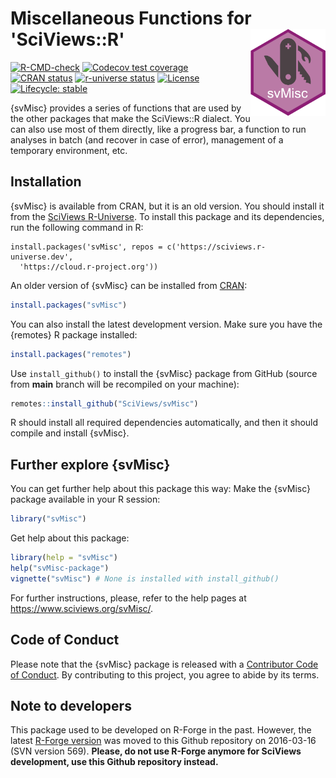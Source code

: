 # Miscellaneous Functions for 'SciViews::R' <a href='https://www.sciviews.org/svMisc'><img src='man/figures/logo.png' align='right' height='139'/></a>

<!-- badges: start -->

[![R-CMD-check](https://github.com/SciViews/svMisc/actions/workflows/R-CMD-check.yaml/badge.svg)](https://github.com/SciViews/svMisc/actions/workflows/R-CMD-check.yaml) [![Codecov test coverage](https://codecov.io/gh/SciViews/svMisc/branch/main/graph/badge.svg)](https://codecov.io/gh/SciViews/svMisc?branch=main) [![CRAN status](https://www.r-pkg.org/badges/version/svMisc)](https://cran.r-project.org/package=svMisc) [![r-universe status](https://sciviews.r-universe.dev/badges/svMisc)](https://sciviews.r-universe.dev/svMisc) [![License](https://img.shields.io/badge/license-GPL-blue.svg)](https://www.gnu.org/licenses/gpl-2.0.html) [![Lifecycle: stable](https://img.shields.io/badge/lifecycle-stable-brightgreen.svg)](https://lifecycle.r-lib.org/articles/stages.html#stable)

<!-- badges: end -->

{svMisc} provides a series of functions that are used by the other packages that make the SciViews::R dialect. You can also use most of them directly, like a progress bar, a function to run analyses in batch (and recover in case of error), management of a temporary environment, etc.

## Installation

{svMisc} is available from CRAN, but it is an old version. You should install it from the [SciViews R-Universe](https://sciviews.r-universe.dev). To install this package and its dependencies, run the following command in R:

```{r, eval=FALSE}
install.packages('svMisc', repos = c('https://sciviews.r-universe.dev',
  'https://cloud.r-project.org'))
```

An older version of {svMisc} can be installed from [CRAN](http://cran.r-project.org):

``` r
install.packages("svMisc")
```

You can also install the latest development version. Make sure you have the {remotes} R package installed:

``` r
install.packages("remotes")
```

Use `install_github()` to install the {svMisc} package from GitHub (source from **main** branch will be recompiled on your machine):

``` r
remotes::install_github("SciViews/svMisc")
```

R should install all required dependencies automatically, and then it should compile and install {svMisc}.


## Further explore {svMisc}

You can get further help about this package this way: Make the {svMisc} package available in your R session:

``` r
library("svMisc")
```

Get help about this package:

``` r
library(help = "svMisc")
help("svMisc-package")
vignette("svMisc") # None is installed with install_github()
```

For further instructions, please, refer to the help pages at <https://www.sciviews.org/svMisc/>.

## Code of Conduct

Please note that the {svMisc} package is released with a [Contributor Code of Conduct](https://contributor-covenant.org/version/2/1/CODE_OF_CONDUCT.html). By contributing to this project, you agree to abide by its terms.

## Note to developers

This package used to be developed on R-Forge in the past. However, the latest [R-Forge version](https://r-forge.r-project.org/projects/sciviews/) was moved to this Github repository on 2016-03-16 (SVN version 569). **Please, do not use R-Forge anymore for SciViews development, use this Github repository instead.**

